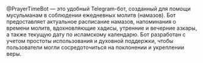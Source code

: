 @PrayerTimeBot — это удобный Telegram-бот, созданный для помощи мусульманам в соблюдении ежедневных молитв (намазов). Бот предоставляет актуальное расписание намазов, напоминания о времени молитв, вдохновляющие хадисы, утренние и вечерние азкары, а также текущую дату по исламскому календарю. Бот разработан с учетом простоты использования и духовной поддержки, чтобы пользователи могли сосредоточиться на поклонении и укреплении веры.